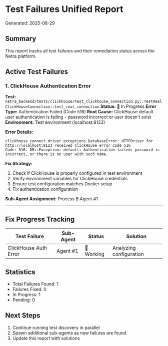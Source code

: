 # Test Failures Unified Report
Generated: 2025-08-29

## Summary
This report tracks all test failures and their remediation status across the Netra platform.

## Active Test Failures

### 1. ClickHouse Authentication Error
**Test:** `netra_backend/tests/clickhouse/test_clickhouse_connection.py::TestRealClickHouseConnection::test_real_connection`
**Status:** 🔧 In Progress
**Error Type:** Authentication Failed (Code 516)
**Root Cause:** ClickHouse default user authentication is failing - password incorrect or user doesn't exist
**Environment:** Test environment (localhost:8123)

**Error Details:**
```
clickhouse_connect.driver.exceptions.DatabaseError: HTTPDriver for http://localhost:8123 received ClickHouse error code 516
Code: 516. DB::Exception: default: Authentication failed: password is incorrect, or there is no user with such name.
```

**Fix Strategy:**
1. Check if ClickHouse is properly configured in test environment
2. Verify environment variables for ClickHouse credentials
3. Ensure test configuration matches Docker setup
4. Fix authentication configuration

**Sub-Agent Assignment:** Process B Agent #1

---

## Fix Progress Tracking

| Test Failure | Sub-Agent | Status | Solution |
|-------------|-----------|---------|----------|
| ClickHouse Auth Error | Agent #1 | 🔧 Working | Analyzing configuration |

## Statistics
- Total Failures Found: 1
- Failures Fixed: 0
- In Progress: 1
- Pending: 0

## Next Steps
1. Continue running test discovery in parallel
2. Spawn additional sub-agents as new failures are found
3. Update this report with solutions